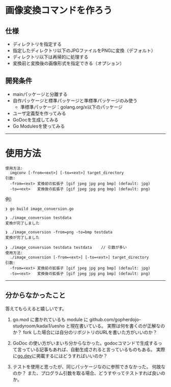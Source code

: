 # 画像変換コマンドを作ろう

## 仕様

- ディレクトリを指定する
- 指定したディレクトリ以下のJPGファイルをPNGに変換（デフォルト）
- ディレクトリ以下は再帰的に処理する
- 変換前と変換後の画像形式を指定できる（オプション）

## 開発条件

- mainパッケージと分離する
- 自作パッケージと標準パッケージと準標準パッケージのみ使う
  - 準標準パッケージ：golang.org/x以下のパッケージ
- ユーザ定義型を作ってみる
- GoDocを生成してみる
- Go Modulesを使ってみる

---

# 使用方法

```
使用方法:
  imgconv [-from=<ext>] [-to=<ext>] target_directory
引数:
  -from=<ext> 変換前の拡張子 [gif jpeg jpg png bmp] (default: jpg)
  -to=<ext>   変換後の拡張子 [gif jpeg jpg png bmp] (default: png)
```

例）
```
❯ go build image_conversion.go

❯ ./image_conversion testdata
変換が完了しました

❯ ./image_conversion -from=png -to=bmp testdata
変換が完了しました

❯ ./image_conversion testdata testdata    // 引数が多い
使用方法:
  ./image_conversion [-from=<ext>] [-to=<ext>] target_directory
引数:
  -from=<ext> 変換前の拡張子 [gif jpeg jpg png bmp] (default: jpg)
  -to=<ext>   変換後の拡張子 [gif jpeg jpg png bmp] (default: png)
```

---

## 分からなかったこと

答えてもらえると嬉しいです。

1. go.mod に書かれているも module に github.com/gopherdojo-studyroom/kadai1/uesho と現在書いている。
  実際は何を書くのが正解なのか？ fork した場合には自分のリポジトリのURLを書いた方がいいのか？

2. GoDoc の使い方がいまいち分からなかった。godocコマンドで生成するって言っている記事もあれば、自動生成されると言っているものもある。
  実際に[go.dev](https://go.dev/about)に掲載するにはどうすればいいのか？

3. テストを使用と思ったが、同じパッケージなのに参照できなかった。
何故なのか？
また、プログラム引数を取る場合、どうすやってテストすれば良いのか。